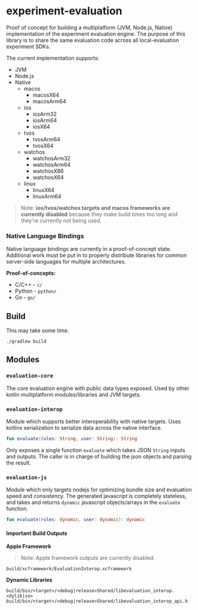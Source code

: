 # experiment-evaluation

Proof of concept for building a multiplatform (JVM, Node.js, Native) 
implementation of the experiment evaluation engine. The purpose of this library 
is to share the same evaluation code across all local-evaluation experiment 
SDKs.

The current implementation supports:
* JVM
* Node.js
* Native
  * macos
    * macosX64
    * macosArm64
  * ios
    * iosArm32
    * iosArm64
    * iosX64
  * tvos
    * tvosArm64
    * tvosX64
  * watchos
    * watchosArm32
    * watchosArm64
    * watchosX86
    * watchosX64
  * linux
    * linuxX64
    * linuxArm64
  
> Note: **ios/tvos/watchos targets and macos frameworks are currently disabled** 
> because they make build times too long and they're currently not being used.

### Native Language Bindings

Native language bindings are currently in a proof-of-concept state. Additional 
work must be put in to properly distribute libraries for common server-side 
languages for multiple architectures.

**Proof-of-concepts:**

* C/C++ - `c/`
* Python - `python/`
* Go - `go/`

## Build

This may take some time.

```
./gradlew build
```

## Modules

### `evaluation-core`

The core evaluation engine with public data types exposed. Used by other kotlin 
mulitplatform modules/libraries and JVM targets.

### `evaluation-interop`

Module which supports better interoperability with native targets. Uses kotlinx 
serialization to serialize data across the native interface.

```kotlin
fun evaluate(rules: String, user: String): String
```

Only exposes a single function `evaluate` which takes JSON `String` inputs and outputs. The caller is in charge of 
building the json objects and parsing the result.

### `evaluation-js`

Module which only targets nodejs for optimizing bundle size and evaluation speed
and consistency. The generated javascript is completely stateless, and takes and
returns `dynamic` javascript objects/arrays in the `evaluate` function.

```kotlin
fun evaluate(rules: dynamic, user: dynamic): dynamic
```

#### Important Build Outputs

**Apple Framework**

> Note: Apple framework outputs are currently disabled.

```
build/xcframework/EvaluationInterop.xcframework
```

**Dynamic Libraries**

```
build/bin/<target>/<debug|release>Shared/libevaluation_interop.<dylib|so>
build/bin/<target>/<debug|release>Shared/libevaluation_interop_api.h
```

